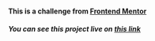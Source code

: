 <h4>This is a challenge from <a href="https://www.frontendmentor.io/challenges/time-tracking-dashboard-UIQ7167Jw" target="_blank">Frontend Mentor</a></h4>
<h5>You can see this project live on <a target="_blank" href="https://advice-generator-app-fcc.vercel.app">this link</a></h5>
